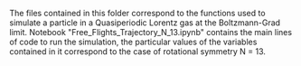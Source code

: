 The files contained in this folder correspond to the functions used to simulate a particle in a Quasiperiodic Lorentz gas at the Boltzmann-Grad limit. Notebook "Free_Flights_Trajectory_N_13.ipynb" contains the main lines of code to run the simulation, the particular values of the variables contained in it correspond to the case of rotational symmetry N = 13.
